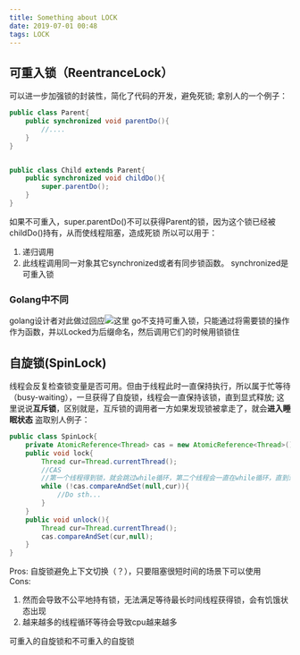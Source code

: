 ```yaml
---
title: Something about LOCK
date: 2019-07-01 00:48
tags: LOCK
---
```


## 可重入锁（ReentranceLock）
可以进一步加强锁的封装性，简化了代码的开发，避免死锁;
拿别人的一个例子：
```java
public class Parent{
    public synchronized void parentDo(){
        //....
    }
}


public class Child extends Parent{
    public synchronized void childDo(){
        super.parentDo();
    }
}
```
如果不可重入，super.parentDo()不可以获得Parent的锁，因为这个锁已经被childDo()持有，从而使线程阻塞，造成死锁
所以可以用于：
1. 递归调用
2. 此线程调用同一对象其它synchronized或者有同步锁函数。
synchronized是可重入锁


### Golang中不同
golang设计者对此做过回应![这里](https://stackoverflow.com/questions/14670979/recursive-locking-in-go#14671462)
go不支持可重入锁，只能通过将需要锁的操作作为函数，并以Locked为后缀命名，然后调用它们的时候用锁锁住


## 自旋锁(SpinLock)
线程会反复检查锁变量是否可用。但由于线程此时一直保持执行，所以属于忙等待（busy-waiting），一旦获得了自旋锁，线程会一直保持该锁，直到显式释放;
这里说说**互斥锁**，区别就是，互斥锁的调用者一方如果发现锁被拿走了，就会**进入睡眠状态**
盗取别人例子：
```java
public class SpinLock{
    private AtomicReference<Thread> cas = new AtomicReference<Thread>();
    public void lock{
        Thread cur=Thread.currentThread();
        //CAS
        //第一个线程得到锁，就会跳过while循环，第二个线程会一直在while循环，直到满足CAS
        while (!cas.compareAndSet(null,cur)){
            //Do sth...
        }
    }
    public void unlock(){
        Thread cur=Thread.currentThread();
        cas.compareAndSet(cur,null);
    }
}
```

Pros:
自旋锁避免上下文切换（？），只要阻塞很短时间的场景下可以使用    
Cons:
1. 然而会导致不公平地持有锁，无法满足等待最长时间线程获得锁，会有饥饿状态出现
2. 越来越多的线程循环等待会导致cpu越来越多

可重入的自旋锁和不可重入的自旋锁



